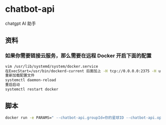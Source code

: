 # chatbot-api
chatgpt AI 助手

## 资料
### 如果你需要链接云服务，那么需要在远程 Docker 开启下面的配置

``` bash
vim /usr/lib/systemd/system/docker.service
在ExecStart=/usr/bin/dockerd-current 后面加上 -H tcp://0.0.0.0:2375 -H unix://var/run/docker.sock \
重新加载配置文件
systemctl daemon-reload
重启启动
systemctl restart docker
```
## 脚本
``` bash
docker run -e PARAMS=" --chatbot-api.groupId=你的星球ID --chatbot-api.openAiKey=自行申请 --chatbot-api.cookie=登录cookie信息" -p 8090:8090 --name chatbot-api -d chatbot-api:1.0
```
